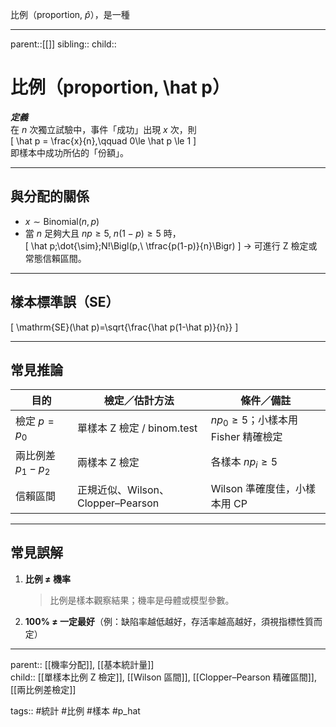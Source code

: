 比例（proportion, $\hat{p}$），是一種
- - -
parent::[[]]
sibling::
child::

# 比例（proportion, \hat p）

***定義***  
在 $n$ 次獨立試驗中，事件「成功」出現 $x$ 次，則  
\[
\hat p = \frac{x}{n},\qquad 0\le \hat p \le 1
\]  
即樣本中成功所佔的「份額」。

---

## 與分配的關係  
- $x \sim \text{Binomial}(n,p)$  
- 當 $n$ 足夠大且 $np\ge5,\;n(1-p)\ge5$ 時，  
  \[
  \hat p\;\dot{\sim}\;N\!\Bigl(p,\ \tfrac{p(1-p)}{n}\Bigr)
  \]
  → 可進行 Z 檢定或常態信賴區間。

---

## 樣本標準誤（SE）  
\[
\mathrm{SE}(\hat p)=\sqrt{\frac{\hat p(1-\hat p)}{n}}
\]

---

## 常見推論  
| 目的 | 檢定／估計方法 | 條件／備註 |
|------|---------------|-----------|
| 檢定 $p=p_0$ | 單樣本 Z 檢定 / binom.test | $np_0\ge5$；小樣本用 Fisher 精確檢定 |
| 兩比例差 $p_1-p_2$ | 兩樣本 Z 檢定 | 各樣本 $np_i\ge5$ |
| 信賴區間 | 正規近似、Wilson、Clopper–Pearson | Wilson 準確度佳，小樣本用 CP |

---

## 常見誤解  
1. **比例 ≠ 機率**  
   > 比例是樣本觀察結果；機率是母體或模型參數。  
2. **$100\%$ ≠ 一定最好**（例：缺陷率越低越好，存活率越高越好，須視指標性質而定）  

---

parent:: [[機率分配]], [[基本統計量]]  
child:: [[單樣本比例 Z 檢定]], [[Wilson 區間]], [[Clopper–Pearson 精確區間]], [[兩比例差檢定]]

tags:: #統計 #比例 #樣本 #p_hat
